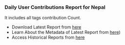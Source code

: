 ### Daily User Contributions Report for Nepal

It includes all tags contribution Count. 
- Download Latest Report from [here](./raw/daily_nepal_stats.csv) 
- Learn About the Metadata of Latest Report from [here](./stats_metadata.json))
- Access Historical Reports from [here](https://github.com/kshitijrajsharma/OSMSG/commits/master/stats/Global/Daily/daily_nepal_stats.csv)
